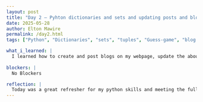 ```yaml
---
layout: post
title: "Day 2 – Pyhton dictionaries and sets and updating posts and blog on webpage"
date: 2025-05-28
author: Elton Mawire
permalink: /day2.html
tags: ["Python", "Dictionaries", "sets", "tuples", "Guess-game", "blog posts", "about"]

what_i_learned: |
  I learned how to create and post blogs on my webpage, update the about me page, and debugging. Had a refresher class in Python102 which focused on dictionaries and sets. Played a guessing game to refresh. Also met the entire team today including fuculty!
  
blockers: |
  No Blockers

reflection: |
  Today was a great refresher for my python skills and meeting the full team including fuculty gave me a beter idea of the project and expectations.
---
```

